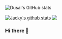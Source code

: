 ![Dusai's GitHub stats](https://github-readme-stats.vercel.app/api?username=QJune&show_icons=true&theme=radical)

<a href="https://github.com/jackyfzh"><img align="center" src="https://github-readme-stats.vercel.app/api?username=QJune&show_icons=true&include_all_commits=true&theme=vue&hide_border=true" alt="Jacky's github stats" /></a> 
<a href="https://github.com/jackyfzh"><img align="center" src="https://github-readme-stats.vercel.app/api/top-langs/?username=QJune&layout=compact&theme=vue&hide_border=true" /></a>
### Hi there 👋

<!--
**QJune/QJune** is a ✨ _special_ ✨ repository because its `README.md` (this file) appears on your GitHub profile.
Here are some ideas to get you started:

- 🔭 I’m currently working on ...
- 🌱 I’m currently learning ...
- 👯 I’m looking to collaborate on ...
- 🤔 I’m looking for help with ...
- 💬 Ask me about ...
- 📫 How to reach me: ...
- 😄 Pronouns: ...
- ⚡ Fun fact: ...
-->
